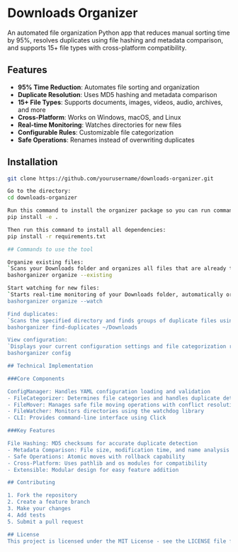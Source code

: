 # Downloads Organizer

An automated file organization Python app that reduces manual sorting time by 95%, resolves duplicates using file hashing and metadata comparison, and supports 15+ file types with cross-platform compatibility.

## Features

- **95% Time Reduction**: Automates file sorting and organization
- **Duplicate Resolution**: Uses MD5 hashing and metadata comparison
- **15+ File Types**: Supports documents, images, videos, audio, archives, and more
- **Cross-Platform**: Works on Windows, macOS, and Linux
- **Real-time Monitoring**: Watches directories for new files
- **Configurable Rules**: Customizable file categorization
- **Safe Operations**: Renames instead of overwriting duplicates

## Installation

```bash
git clone https://github.com/yourusername/downloads-organizer.git

Go to the directory:
cd downloads-organizer

Run this command to install the organizer package so you can run commands like ```organizer organize --watch``` from anywhere in your terminal:
pip install -e .

Then run this command to install all dependencies:
pip install -r requirements.txt

## Commands to use the tool

Organize existing files:
`Scans your Downloads folder and organizes all files that are already there into categorized folders (Documents, Images, Videos, etc.`
bashorganizer organize --existing

Start watching for new files:
`Starts real-time monitoring of your Downloads folder, automatically organizing any new files as soon as they're added`
bashorganizer organize --watch

Find duplicates:
`Scans the specified directory and finds groups of duplicate files using file hashing`
bashorganizer find-duplicates ~/Downloads

View configuration:
`Displays your current configuration settings and file categorization rules so you can see what categories exist and which file extensions go where`
bashorganizer config

## Technical Implementation

###Core Components

ConfigManager: Handles YAML configuration loading and validation
- FileCategorizer: Determines file categories and handles duplicate detection
- FileMover: Manages safe file moving operations with conflict resolution
- FileWatcher: Monitors directories using the watchdog library
- CLI: Provides command-line interface using Click

###Key Features

File Hashing: MD5 checksums for accurate duplicate detection
- Metadata Comparison: File size, modification time, and name analysis
- Safe Operations: Atomic moves with rollback capability
- Cross-Platform: Uses pathlib and os modules for compatibility
- Extensible: Modular design for easy feature addition

## Contributing

1. Fork the repository
2. Create a feature branch
3. Make your changes
4. Add tests
5. Submit a pull request

## License
This project is licensed under the MIT License - see the LICENSE file for details.